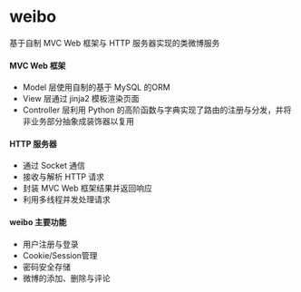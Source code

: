 # weibo
基于自制 MVC Web 框架与 HTTP 服务器实现的类微博服务

#### MVC Web 框架

- Model 层使用自制的基于 MySQL 的ORM
- View 层通过 jinja2 模板渲染页面
- Controller 层利用 Python 的高阶函数与字典实现了路由的注册与分发，并将非业务部分抽象成装饰器以复用

#### HTTP 服务器

- 通过 Socket 通信
- 接收与解析 HTTP 请求
- 封装 MVC Web 框架结果并返回响应
- 利用多线程并发处理请求

#### weibo 主要功能

- 用户注册与登录
- Cookie/Session管理
- 密码安全存储
- 微博的添加、删除与评论

